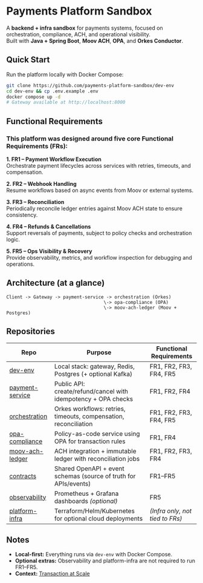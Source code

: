 # Payments Platform Sandbox

A **backend + infra sandbox** for payments systems, focused on orchestration, compliance, ACH, and operational visibility.  
Built with **Java + Spring Boot**, **Moov ACH**, **OPA**, and **Orkes Conductor**.

## Quick Start
Run the platform locally with Docker Compose:

```bash
git clone https://github.com/payments-platform-sandbox/dev-env
cd dev-env && cp .env.example .env
docker compose up -d
# Gateway available at http://localhost:8000
```

## Functional Requirements

### This platform was designed around five core Functional Requirements (FRs):

**1. FR1 – Payment Workflow Execution** <br> Orchestrate payment lifecycles across services with retries, timeouts, and compensation.

**2. FR2 – Webhook Handling** <br>Resume workflows based on async events from Moov or external systems.

**3. FR3 – Reconciliation** <br>Periodically reconcile ledger entries against Moov ACH state to ensure consistency.

**4. FR4 – Refunds & Cancellations** <br>Support reversals of payments, subject to policy checks and orchestration logic.

**5. FR5 – Ops Visibility & Recovery** <br>Provide observability, metrics, and workflow inspection for debugging and operations.

## Architecture (at a glance)
```
Client -> Gateway -> payment-service -> orchestration (Orkes)
                                    \-> opa-compliance (OPA)
                                    \-> moov-ach-ledger (Moov + Postgres)
```

## Repositories

| Repo | Purpose | Functional Requirements |
|------|---------|--------------------------|
| [dev-env](https://github.com/payments-platform-sandbox/dev-env) | Local stack: gateway, Redis, Postgres (+ optional Kafka) | FR1, FR2, FR3, FR4, FR5 |
| [payment-service](https://github.com/payments-platform-sandbox/payment-service) | Public API: create/refund/cancel with idempotency + OPA checks | FR1, FR2, FR4 |
| [orchestration](https://github.com/payments-platform-sandbox/orchestration) | Orkes workflows: retries, timeouts, compensation, reconciliation | FR1, FR2, FR3, FR4, FR5 |
| [opa-compliance](https://github.com/payments-platform-sandbox/opa-compliance) | Policy-as-code service using OPA for transaction rules | FR1, FR4 |
| [moov-ach-ledger](https://github.com/payments-platform-sandbox/moov-ach-ledger) | ACH integration + immutable ledger with reconciliation jobs | FR1, FR2, FR3, FR4 |
| [contracts](https://github.com/payments-platform-sandbox/contracts) | Shared OpenAPI + event schemas (source of truth for APIs/events) | FR1–FR5 |
| [observability](https://github.com/payments-platform-sandbox/observability) | Prometheus + Grafana dashboards *(optional)* | FR5 |
| [platform-infra](https://github.com/payments-platform-sandbox/platform-infra) | Terraform/Helm/Kubernetes for optional cloud deployments | *(Infra only, not tied to FRs)* |

## Notes
- **Local-first:** Everything runs via `dev-env` with Docker Compose.  
- **Optional extras:** Observability and platform-infra are not required to run FR1–FR5.  
- **Context:** [Transaction at Scale](https://transactionatscale.substack.com/)  
